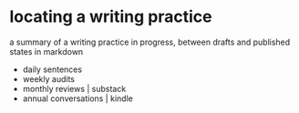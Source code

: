 # locating a writing practice
a summary of a writing practice in progress, between drafts and published states in markdown

* daily sentences
* weekly audits
* monthly reviews | substack
* annual conversations | kindle
